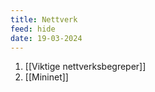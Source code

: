 ```yaml
---
title: Nettverk
feed: hide
date: 19-03-2024
---
```

1. [[Viktige nettverksbegreper]]
2. [[Mininet]]
